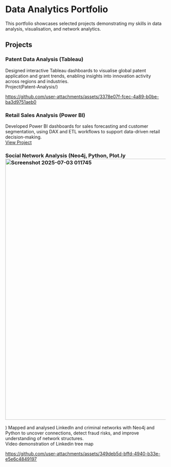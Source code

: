 # Data Analytics Portfolio

This portfolio showcases selected projects demonstrating my skills in data analysis, visualisation, and network analytics.

## Projects

### Patent Data Analysis (Tableau)
Designed interactive Tableau dashboards to visualise global patent application and grant trends, enabling insights into innovation activity across regions and industries.  
Project(Patent-Analysis/)

https://github.com/user-attachments/assets/3378e07f-fcec-4a89-b0be-ba3d9751aeb0

### Retail Sales Analysis (Power BI)
Developed Power BI dashboards for sales forecasting and customer segmentation, using DAX and ETL workflows to support data-driven retail decision-making.  
[View Project](Retail-Sales/)

### Social Network Analysis (Neo4j, Python, Plot.ly<img width="1321" height="821" alt="Screenshot 2025-07-03 011745" src="https://github.com/user-attachments/assets/a5696052-2356-4256-a475-1f09e29093a2" />
)
Mapped and analysed LinkedIn and criminal networks with Neo4j and Python to uncover connections, detect fraud risks, and improve understanding of network structures.  
Video demonstration of Linkedin tree map

https://github.com/user-attachments/assets/349deb5d-bffd-4940-b33e-e5e6c4849197
